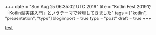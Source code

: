+++
date = "Sun Aug 25 06:35:02 UTC 2019"
title = "Kotlin Fest 2019で「Kotlin型実践入門」というテーマで登壇してきました"
tags = ["kotlin", "presentation", "type"]
blogimport = true
type = "post"
draft = true
+++

[test](https://speakerdeck.com/satoshun/kotlin-fest-2019-kotlinxing-shi-jian-ru-men)
